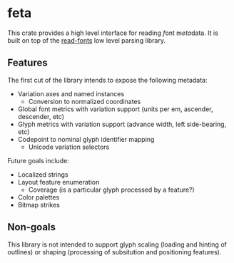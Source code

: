 # feta

This crate provides a high level interface for reading *f*ont m*eta*data. It 
is built on top of the [read-fonts] low level parsing library.

## Features

The first cut of the library intends to expose the following metadata:

* Variation axes and named instances
    * Conversion to normalized coordinates
* Global font metrics with variation support (units per em, ascender, descender, etc)
* Glyph metrics with variation support (advance width, left side-bearing, etc)
* Codepoint to nominal glyph identifier mapping
    * Unicode variation selectors

Future goals include:

* Localized strings
* Layout feature enumeration
    * Coverage (is a particular glyph processed by a feature?)
* Color palettes
* Bitmap strikes

## Non-goals

This library is not intended to support glyph scaling (loading and hinting of outlines) or
shaping (processing of subsitution and positioning features).

[read-fonts]: https://github.com/googlefonts/fontations/tree/main/read-fonts
